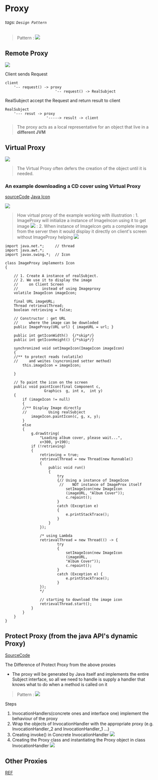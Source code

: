 # Proxy 

###### tags: `Design Pattern`

> Pattern
> : ![](https://i.imgur.com/gBFwn55.png)


## Remote Proxy
![](https://i.imgur.com/Bw4YsvT.png)

Client sends Request
```
client 
    '-- request() -> proxy 
                       '-- request() -> RealSubject
```

RealSubject accept the Request and return result to client
```
RealSubject
    '--- resut -> proxy 
                   '-----> result -> client
```


> The proxy acts as a local representative for an object that live in a **different JVM** 



## Virtual Proxy
![](https://i.imgur.com/nEo580y.png)
> The Virtual Proxy often defers the creation of the object until it is needed. 
 

### An example downloading a CD cover using Virtual Proxy

[sourceCode](https://github.com/bethrobson/Head-First-Design-Patterns/tree/master/src/headfirst/designpatterns/proxy/virtualproxy)
[Java Icon](https://docs.oracle.com/javase/tutorial/uiswing/components/icon.html)

![](https://i.imgur.com/v7ZVpWQ.png)


> How virtual proxy of the example working with illustration 
> : 1. ImageProxy will initialize a instance of ImageIncon using it to get image
![](https://i.imgur.com/dsTQKGq.png)
> :  2. When instance of ImageIcon gets a complete image from the server then it would display it directly on client's screen without ImageProxy helping
![](https://i.imgur.com/9l7FU9x.png)


 
```java=
import java.net.*;     // thread
import java.awt.*;       
import javax.swing.*;  // Icon

class ImageProxy implements Icon 
{ 
 
    // 1. Create A instance of realSubject.
    // 2. We use it to display the image 
    //     on Client Screen 
    //           instead of using Imageproxy
    volatile ImageIcon imageIcon;
    
    final URL imageURL;
    Thread retrievalThread;
    boolean retrieving = false;

    // Constructor : get URL 
    //     where the image can be downloded
    public ImageProxy(URL url) { imageURL = url; }

    public int getIconWidth()  {/*skip*/}
    public int getIconHeight() {/*skip*/}

    synchronized void setImageIcon(ImageIcon imageIcon)
    {
    //** to protect reads (volatile) 
    //     and weites (syncronized setter method)
        this.imageIcon = imageIcon;

    }

    // To paint the icon on the screen
    public void paintIcon(final Component c, 
                  Graphics  g, int x,  int y)
    {
        if (imageIcon != null) 
        {
        //** Display Image directly
        //          Using realSubject
            imageIcon.paintIcon(c, g, x, y);
        } 
        else 
        {
            g.drawString(
                "Loading album cover, please wait...",
                x+300, y+190);
            if (!retrieving) 
            {
                retrieving = true;
                retrievalThread = new Thread(new Runnable() 
                {
                    public void run() 
                    {
                        try
                        {// Using a instance of ImageIcon
                         //    NOT instance of ImageProx itself
                            setImageIcon(new ImageIcon
                            (imageURL, "Album Cover"));
                            c.repaint();
                        }
                        catch (Exception e) 
                        {
                            e.printStackTrace();
                        }
                    }
                });

                /* using Lambda
                retrievalThread = new Thread(() -> {
                        try 
                        {
                            setImageIcon(new ImageIcon
                            (imageURL, 
                            "Album Cover"));
                            c.repaint();
                        } 
                        catch (Exception e) {
                            e.printStackTrace();
                        }
                });
                */
                
                // starting to download the image icon
                retrievalThread.start();
            }
        }
    }
}
```


## Protect Proxy (from the java API's dynamic Proxy)

[SourceCode](https://github.com/bethrobson/Head-First-Design-Patterns/tree/master/src/headfirst/designpatterns/proxy/javaproxy)

The Difference of Protect Proxy from the above proxies 
- The proxy will be generated by Java itself and implements the entire Subject interface, so all we need to handle is supply a handler that knows what to do when a method is called on it

> Pattern
> : ![](https://i.imgur.com/DaQEktc.png)

Steps
1. InvocationHandlers(concrete ones and interface one) implement the behaviour of the proxy
2. Wrap the objects of InvocationHandler with the appropriate proxy (e.g. InvocationHandler_2 and InvocationHandler_1 ...)
3. Creating invoke() in Concrete InvocationHandler
    ![](https://i.imgur.com/hF5ozyX.png)
4. Creating the Proxy class and instantiating the Proxy object in class InvocationHandler
    ![](https://i.imgur.com/ixlMgOL.png)


## Other Proxies

[REF](http://corrupt003-design-pattern.blogspot.com/2016/10/proxy-pattern.html)